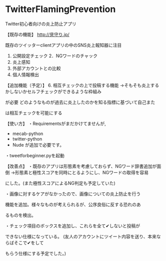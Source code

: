 # TwitterFlamingPrevention

Twitter初心者向けの炎上防止アプリ

【既存の機能】
http://見守り.jp/

既存のツイッターclientアプリの中のSNS炎上報知器に注目
1. 公開設定チェック
2．NGワードのチャック
3. 炎上感知
4. 外部アカウントとの比較
5. 個人情報検出

【追加機能（予定）】
6. 相互チェックの上で投稿する機能
→そもそも炎上するかしないかセルフチェックができるような枠組み

が必要
どのようなものが過去に炎上したのかを知る指標に基づいて自己また

は相互チェックを可能にする



【使い方】
・Requirementsがまだかけてませんが, 
- mecab-python
- twitter-python
- Nude
が追加で必要です。

・tweetforbeginner.pyを起動

【改善点】
・既存のアプリは形態素を考慮しておらず、NGワード辞書追加が面倒
→形態素と極性スコアを同時にとるようにし、NGワードの取得を容易

にした。(また極性スコアによるNG判定も予定していた)

・画像に対するケアがなかったので、画像についての炎上防止を行う

機能を追加。様々なものが考えられるが、公序良俗に反する恐れのあ

るものを検出。

・チェック項目のボックスを追加し、これらを全て✔しないと投稿が

できない仕様になっている。
(友人のアカウントにツイート内容を送り、本来ならばそこで✔をして

もらう仕様にする予定でした。)



